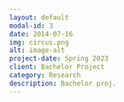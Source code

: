 ```yaml
---
layout: default
modal-id: 3
date: 2014-07-16
img: circus.png
alt: image-alt
project-date: Spring 2023
client: Bachelor Project
category: Research
description: Bachelor proj.
---
```

